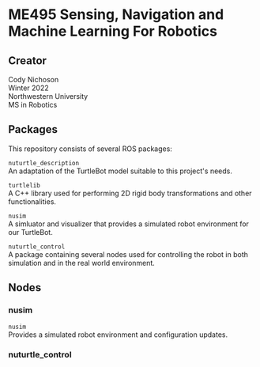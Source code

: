 # ME495 Sensing, Navigation and Machine Learning For Robotics
## Creator
Cody Nichoson  
Winter 2022  
Northwestern University  
MS in Robotics



## Packages
This repository consists of several ROS packages:

`nuturtle_description`  
An adaptation of the TurtleBot model suitable to this project's needs.  

`turtlelib`  
A C++ library used for performing 2D rigid body transformations and other functionalities.

`nusim`  
A simluator and visualizer that provides a simulated robot environment for our TurtleBot.  

`nuturtle_control`  
A package containing several nodes used for controlling the robot in both simulation and in the real world environment.

## Nodes

### nusim
`nusim`  
Provides a simulated robot environment and configuration updates.

### nuturtle_control
 



